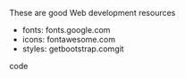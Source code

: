 These are good Web development resources
* fonts:  fonts.google.com
* icons:  fontawesome.com
* styles:  getbootstrap.comgit

 code